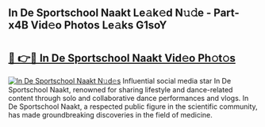 ## In De Sportschool Naakt Le𝚊k𝚎d N𝚞𝚍e - Part-x4B Vid𝚎o Photos Le𝚊ks G1soY

# <h2><a href="http://fb37yfh.evod.top/?m=In+De+Sportschool+Naakt">🔗 👉🔴 In De Sportschool Naakt Vid𝚎o Ph𝚘t𝚘s</a></h2>

[![In De Sportschool Naakt N𝚞d𝚎s](https://i.imgur.com/8V9OHl7.gif)](http://fb37yfh.evod.top/?m=In+De+Sportschool+Naakt)
Influential social media star In De Sportschool Naakt, renowned for sharing lifestyle and dance-related content through solo and collaborative dance performances and vlogs. In De Sportschool Naakt, a respected public figure in the scientific community, has made groundbreaking discoveries in the field of medicine. 
